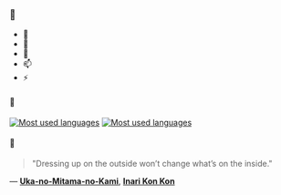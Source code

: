 ### 👋

- 🔭
- 🌱
- 💬
- 📫
- ⚡

#### 🧏

[![Most used languages](https://github-readme-stats-aynah.vercel.app/api/top-langs/?username=aynh&theme=solarized-dark&langs_count=6&layout=compact&hide_title=true)](https://github.com/anuraghazra/github-readme-stats#gh-dark-mode-only)
[![Most used languages](https://github-readme-stats-aynah.vercel.app/api/top-langs/?username=aynh&theme=solarized-light&langs_count=6&layout=compact&hide_title=true)](https://github.com/anuraghazra/github-readme-stats#gh-light-mode-only)

#### 💬

> "Dressing up on the outside won’t change what’s on the inside."

&mdash; [**Uka-no-Mitama-no-Kami**](https://myanimelist.net/character.php?q=Uka-no-Mitama-no-Kami&cat=character), [**Inari Kon Kon**](https://myanimelist.net/search/all?q=Inari%20Kon%20Kon&cat=all)
